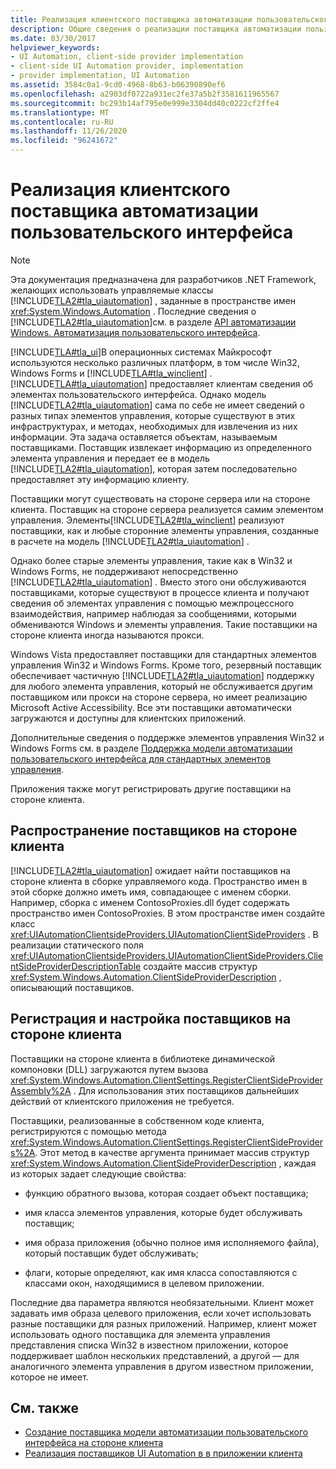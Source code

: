 ```yaml
---
title: Реализация клиентского поставщика автоматизации пользовательского интерфейса
description: Общие сведения о реализации поставщика автоматизации пользовательского интерфейса на стороне клиента. Узнайте, как распространять, регистрировать и настраивать поставщики на стороне клиента.
ms.date: 03/30/2017
helpviewer_keywords:
- UI Automation, client-side provider implementation
- client-side UI Automation provider, implementation
- provider implementation, UI Automation
ms.assetid: 3584c0a1-9cd0-4968-8b63-b06390890ef6
ms.openlocfilehash: a2903df0722a931ec2fe37a5b2f3581611965567
ms.sourcegitcommit: bc293b14af795e0e999e3304dd40c0222cf2ffe4
ms.translationtype: MT
ms.contentlocale: ru-RU
ms.lasthandoff: 11/26/2020
ms.locfileid: "96241672"
---
```

# <a name="client-side-ui-automation-provider-implementation"></a>Реализация клиентского поставщика автоматизации пользовательского интерфейса

> [!NOTE]
> Эта документация предназначена для разработчиков .NET Framework, желающих использовать управляемые классы [!INCLUDE[TLA2#tla_uiautomation](../../../includes/tla2sharptla-uiautomation-md.md)] , заданные в пространстве имен <xref:System.Windows.Automation> . Последние сведения о [!INCLUDE[TLA2#tla_uiautomation](../../../includes/tla2sharptla-uiautomation-md.md)]см. в разделе [API автоматизации Windows. Автоматизация пользовательского интерфейса](/windows/win32/winauto/entry-uiauto-win32).  
  
 [!INCLUDE[TLA#tla_ui](../../../includes/tlasharptla-ui-md.md)]В операционных системах Майкрософт используются несколько различных платформ, в том числе Win32, Windows Forms и [!INCLUDE[TLA#tla_winclient](../../../includes/tlasharptla-winclient-md.md)] . [!INCLUDE[TLA#tla_uiautomation](../../../includes/tlasharptla-uiautomation-md.md)] предоставляет клиентам сведения об элементах пользовательского интерфейса. Однако модель [!INCLUDE[TLA2#tla_uiautomation](../../../includes/tla2sharptla-uiautomation-md.md)] сама по себе не имеет сведений о разных типах элементов управления, которые существуют в этих инфраструктурах, и методах, необходимых для извлечения из них информации. Эта задача оставляется объектам, называемым поставщиками. Поставщик извлекает информацию из определенного элемента управления и передает ее в модель [!INCLUDE[TLA2#tla_uiautomation](../../../includes/tla2sharptla-uiautomation-md.md)], которая затем последовательно предоставляет эту информацию клиенту.  
  
 Поставщики могут существовать на стороне сервера или на стороне клиента. Поставщик на стороне сервера реализуется самим элементом управления. Элементы[!INCLUDE[TLA2#tla_winclient](../../../includes/tla2sharptla-winclient-md.md)] реализуют поставщики, как и любые сторонние элементы управления, созданные в расчете на модель [!INCLUDE[TLA2#tla_uiautomation](../../../includes/tla2sharptla-uiautomation-md.md)] .  
  
 Однако более старые элементы управления, такие как в Win32 и Windows Forms, не поддерживают непосредственно [!INCLUDE[TLA2#tla_uiautomation](../../../includes/tla2sharptla-uiautomation-md.md)] . Вместо этого они обслуживаются поставщиками, которые существуют в процессе клиента и получают сведения об элементах управления с помощью межпроцессного взаимодействия, например наблюдая за сообщениями, которыми обмениваются Windows и элементы управления. Такие поставщики на стороне клиента иногда называются прокси.  
  
 Windows Vista предоставляет поставщики для стандартных элементов управления Win32 и Windows Forms. Кроме того, резервный поставщик обеспечивает частичную [!INCLUDE[TLA2#tla_uiautomation](../../../includes/tla2sharptla-uiautomation-md.md)] поддержку для любого элемента управления, который не обслуживается другим поставщиком или прокси на стороне сервера, но имеет реализацию Microsoft Active Accessibility. Все эти поставщики автоматически загружаются и доступны для клиентских приложений.  
  
 Дополнительные сведения о поддержке элементов управления Win32 и Windows Forms см. в разделе [Поддержка модели автоматизации пользовательского интерфейса для стандартных элементов управления](ui-automation-support-for-standard-controls.md).  
  
 Приложения также могут регистрировать другие поставщики на стороне клиента.  
  
<a name="Distributing_Client-Side_Providers"></a>

## <a name="distributing-client-side-providers"></a>Распространение поставщиков на стороне клиента  

 [!INCLUDE[TLA2#tla_uiautomation](../../../includes/tla2sharptla-uiautomation-md.md)] ожидает найти поставщиков на стороне клиента в сборке управляемого кода. Пространство имен в этой сборке должно иметь имя, совпадающее с именем сборки. Например, сборка с именем ContosoProxies.dll будет содержать пространство имен ContosoProxies. В этом пространстве имен создайте класс <xref:UIAutomationClientsideProviders.UIAutomationClientSideProviders> . В реализации статического поля <xref:UIAutomationClientsideProviders.UIAutomationClientSideProviders.ClientSideProviderDescriptionTable> создайте массив структур <xref:System.Windows.Automation.ClientSideProviderDescription> , описывающий поставщиков.  
  
<a name="Registering_and_Configuring_Client-Side_Providers"></a>

## <a name="registering-and-configuring-client-side-providers"></a>Регистрация и настройка поставщиков на стороне клиента  

 Поставщики на стороне клиента в библиотеке динамической компоновки (DLL) загружаются путем вызова <xref:System.Windows.Automation.ClientSettings.RegisterClientSideProviderAssembly%2A> . Для использования этих поставщиков дальнейших действий от клиентского приложения не требуется.  
  
 Поставщики, реализованные в собственном коде клиента, регистрируются с помощью метода <xref:System.Windows.Automation.ClientSettings.RegisterClientSideProviders%2A>. Этот метод в качестве аргумента принимает массив структур <xref:System.Windows.Automation.ClientSideProviderDescription> , каждая из которых задает следующие свойства:  
  
- функцию обратного вызова, которая создает объект поставщика;  
  
- имя класса элементов управления, которые будет обслуживать поставщик;  
  
- имя образа приложения (обычно полное имя исполняемого файла), который поставщик будет обслуживать;  
  
- флаги, которые определяют, как имя класса сопоставляются с классами окон, находящимися в целевом приложении.  
  
 Последние два параметра являются необязательными. Клиент может задавать имя образа целевого приложения, если хочет использовать разные поставщики для разных приложений. Например, клиент может использовать одного поставщика для элемента управления представления списка Win32 в известном приложении, которое поддерживает шаблон нескольких представлений, а другой — для аналогичного элемента управления в другом известном приложении, которое не имеет.  
  
## <a name="see-also"></a>См. также

- [Создание поставщика модели автоматизации пользовательского интерфейса на стороне клиента](create-a-client-side-ui-automation-provider.md)
- [Реализация поставщиков UI Automation в в приложении клиента](implement-ui-automation-providers-in-a-client-application.md)
